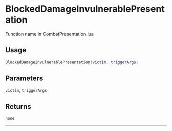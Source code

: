 # BlockedDamageInvulnerablePresentation
Function name in CombatPresentation.lua
## Usage
```lua
BlockedDamageInvulnerablePresentation(victim, triggerArgs)
```
## Parameters
`victim`, `triggerArgs`
## Returns
`none`

---